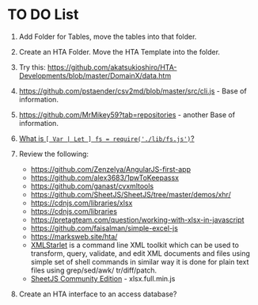 # TO DO List

1. Add Folder for Tables, move the tables into that folder.

2. Create an HTA Folder. Move the HTA Template into the folder.

3. Try this: https://github.com/akatsukioshiro/HTA-Developments/blob/master/DomainX/data.htm

4. https://github.com/pstaender/csv2md/blob/master/src/cli.js  - Base of information.

5. https://github.com/MrMikey59?tab=repositories  - another Base of information.

6. [What is ```[ Var | Let ] fs = require('./lib/fs.js')```?](https://github.com/MikeMyers59/MikeMyers59/blob/main/JS/Require%20FS.md)

7. Review the following:
    - https://github.com/Zenzelya/AngularJS-first-app 
    - https://github.com/alex3683/1pwToKeepassx 
    - https://github.com/ganast/cvxmltools 
    - https://github.com/SheetJS/SheetJS/tree/master/demos/xhr/ 
    - https://cdnjs.com/libraries/xlsx 
    - https://cdnjs.com/libraries 
    - https://pretagteam.com/question/working-with-xlsx-in-javascript 
    - https://github.com/faisalman/simple-excel-js 
    - https://marksweb.site/hta/
    - [XMLStarlet](https://sourceforge.net/projects/xmlstar/files/xmlstarlet/) is a command line XML toolkit which can be used to transform, query, validate, and edit XML documents and files using simple set of shell commands in similar way it is done for plain text files using grep/sed/awk/ tr/diff/patch.
    - [SheetJS Community Edition](https://docs.sheetjs.com/) - xlsx.full.min.js

8. Create an HTA interface to an access database? 

